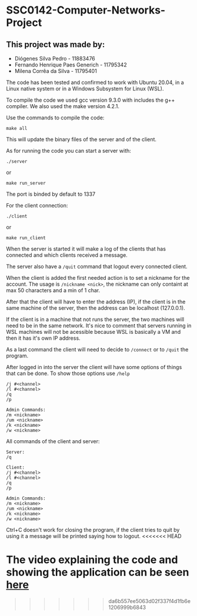 # SSC0142-Computer-Networks-Project

## This project was made by:
- Diógenes Silva Pedro - 11883476
- Fernando Henrique Paes Generich - 11795342 
- Milena Corrêa da Silva - 11795401

The code has been tested and confirmed to work with Ubuntu 20.04, in a Linux native system or in a Windows Subsystem for Linux (WSL).

To compile the code we used gcc version 9.3.0 with includes the g++ compiler. We also used the make version 4.2.1.

Use the commands to compile the code:
```
make all
```

This will update the binary files of the server and of the client.

As for running the code you can start a server with:
```
./server
```
or
```
make run_server
```
The port is binded by default to 1337

For the client connection:
```
./client
```
or
```
make run_client
```

When the server is started it will make a log of the clients that has connected and which clients received a message.

The server also have a `/quit` command that logout every connected client.

When the client is added the first needed action is to set a nickname for the account. The usage is `/nickname <nick>`, the nickname can only containt at max 50 characters and a min of 1 char.

After that the client will have to enter the address (IP), if the client is in the same machine of the server, then the address can be localhost (127.0.0.1).

If the client is in a machine that not runs the server, the two machines will need to be in the same network. It's nice to comment that servers running in WSL machines will not be acessible because WSL is basically a VM and then it has it's own IP address.

As a last command the client will need to decide to `/connect` or to `/quit` the program.

After logged in into the server the client will have some options of things that can be done. To show those options use `/help`
```
/j #<channel>
/l #<channel>
/q
/p

Admin Commands:
/m <nickname>
/um <nickname>
/k <nickname>
/w <nickname>
```

All commands of the client and server:
```
Server:
/q

Client:
/j #<channel>
/l #<channel>
/q
/p

Admin Commands:
/m <nickname>
/um <nickname>
/k <nickname>
/w <nickname>
```

Ctrl+C doesn't work for closing the program, if the client tries to quit by using it a message will be printed saying how to logout.
<<<<<<< HEAD

The video explaining the code and showing the application can be seen [here](https://youtu.be/OAVp6GGQQlU)
=======
>>>>>>> da6b557ee5063d02f337f4d1fb6e1206999b6843
